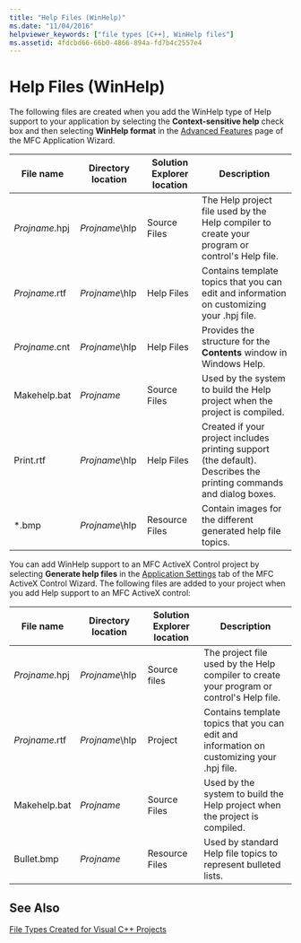 ```yaml
---
title: "Help Files (WinHelp)"
ms.date: "11/04/2016"
helpviewer_keywords: ["file types [C++], WinHelp files"]
ms.assetid: 4fdcbd66-66b0-4866-894a-fd7b4c2557e4
---
```

# Help Files (WinHelp)

The following files are created when you add the WinHelp type of Help support to your application by selecting the **Context-sensitive help** check box and then selecting **WinHelp format** in the [Advanced Features](../../mfc/reference/advanced-features-mfc-application-wizard.md) page of the MFC Application Wizard.

|File name|Directory location|Solution Explorer location|Description|
|---------------|------------------------|--------------------------------|-----------------|
|*Projname*.hpj|*Projname*\hlp|Source Files|The Help project file used by the Help compiler to create your program or control's Help file.|
|*Projname*.rtf|*Projname*\hlp|Help Files|Contains template topics that you can edit and information on customizing your .hpj file.|
|*Projname*.cnt|*Projname*\hlp|Help Files|Provides the structure for the **Contents** window in Windows Help.|
|Makehelp.bat|*Projname*|Source Files|Used by the system to build the Help project when the project is compiled.|
|Print.rtf|*Projname*\hlp|Help Files|Created if your project includes printing support (the default). Describes the printing commands and dialog boxes.|
|*.bmp|*Projname*\hlp|Resource Files|Contain images for the different generated help file topics.|

You can add WinHelp support to an MFC ActiveX Control project by selecting **Generate help files** in the [Application Settings](../../mfc/reference/application-settings-mfc-activex-control-wizard.md) tab of the MFC ActiveX Control Wizard. The following files are added to your project when you add Help support to an MFC ActiveX control:

|File name|Directory location|Solution Explorer location|Description|
|---------------|------------------------|--------------------------------|-----------------|
|*Projname*.hpj|*Projname*\hlp|Source files|The project file used by the Help compiler to create your program or control's Help file.|
|*Projname*.rtf|*Projname*\hlp|Project|Contains template topics that you can edit and information on customizing your .hpj file.|
|Makehelp.bat|*Projname*|Source Files|Used by the system to build the Help project when the project is compiled.|
|Bullet.bmp|*Projname*|Resource Files|Used by standard Help file topics to represent bulleted lists.|

## See Also

[File Types Created for Visual C++ Projects](../ide/file-types-created-for-visual-cpp-projects.md)
